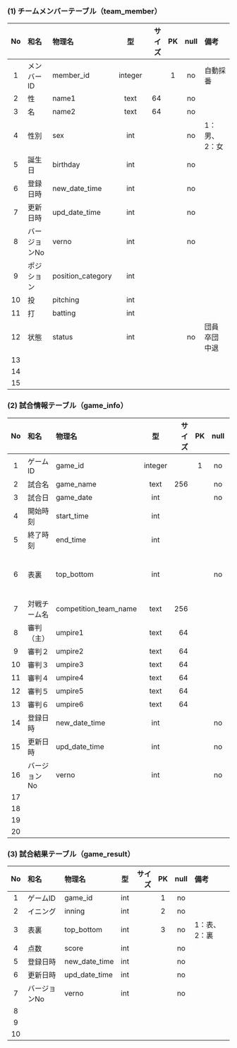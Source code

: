 ### (1) チームメンバーテーブル（team_member）

|No|和名|物理名|型|サイズ|PK|null|備考|
|:-:|:--|:--|:-:|--:|:-:|:-:|:--|
|1|メンバーID|member_id|integer||1|no|自動採番|
|2|性|name1|text|64||no||
|3|名|name2|text|64||no||
|4|性別|sex|int|||no|1：男、2：女|
|5|誕生日|birthday|int|||no||
|6|登録日時|new_date_time|int|||no||
|7|更新日時|upd_date_time|int|||no||
|8|バージョンNo|verno|int|||no||
|9|ポジション|position_category|int|||||
|10|投|pitching|int|||||
|11|打|batting|int|||||
|12|状態|status|int|||no|団員 卒団 中退|
|13||||||||
|14||||||||
|15||||||||

### (2) 試合情報テーブル（game_info）
|No|和名|物理名|型|サイズ|PK|null|備考|
|:-:|:--|:--|:-:|--:|:-:|:-:|:--|
|1|ゲームID|game_id|integer||1|no|自動採番|
|2|試合名|game_name|text|256||no||
|3|試合日|game_date|int|||no||
|4|開始時刻|start_time|int|||||
|5|終了時刻|end_time|int|||||
|6|表裏|top_bottom|int|||no|1：表、2：裏|
|7|対戦チーム名|competition_team_name|text|256||||
|8|審判（主）|umpire1|text|64||||
|9|審判２|umpire2|text|64||||
|10|審判３|umpire3|text|64||||
|11|審判４|umpire4|text|64||||
|12|審判５|umpire5|text|64||||
|13|審判６|umpire6|text|64||||
|14|登録日時|new_date_time|int|||no||
|15|更新日時|upd_date_time|int|||no||
|16|バージョンNo|verno|int|||no||
|17||||||||
|18||||||||
|19||||||||
|20||||||||

### (3) 試合結果テーブル（game_result）
|No|和名|物理名|型|サイズ|PK|null|備考|
|:-:|:--|:--|:-:|--:|:-:|:-:|:--|
|1|ゲームID|game_id|int||1|no||
|2|イニング|inning|int||2|no||
|3|表裏|top_bottom|int||3|no|1：表、2：裏|
|4|点数|score|int|||no||
|5|登録日時|new_date_time|int|||no||
|6|更新日時|upd_date_time|int|||no||
|7|バージョンNo|verno|int|||no||
|8||||||||
|9||||||||
|10||||||||
